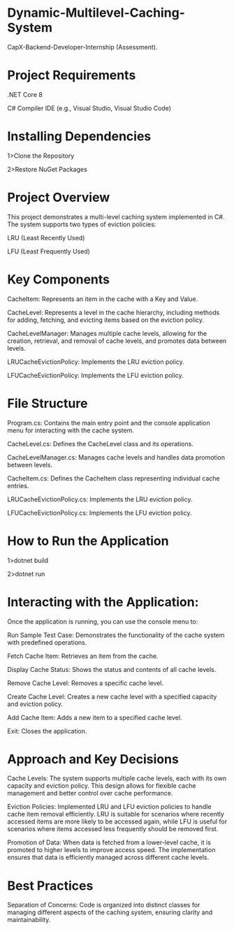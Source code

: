 # Dynamic-Multilevel-Caching-System
CapX-Backend-Developer-Internship (Assessment).

# Project Requirements
.NET Core 8

C# Compiler
IDE (e.g., Visual Studio, Visual Studio Code)

# Installing Dependencies
1>Clone the Repository

2>Restore NuGet Packages


# Project Overview
This project demonstrates a multi-level caching system implemented in C#. The system supports two types of eviction policies:

LRU (Least Recently Used)

LFU (Least Frequently Used)

# Key Components
CacheItem: Represents an item in the cache with a Key and Value.

CacheLevel: Represents a level in the cache hierarchy, including methods for adding, fetching, and evicting items based on the eviction policy.

CacheLevelManager: Manages multiple cache levels, allowing for the creation, retrieval, and removal of cache levels, and promotes data between levels.

LRUCacheEvictionPolicy: Implements the LRU eviction policy.

LFUCacheEvictionPolicy: Implements the LFU eviction policy.

# File Structure
Program.cs: Contains the main entry point and the console application menu for interacting with the cache system.

CacheLevel.cs: Defines the CacheLevel class and its operations.

CacheLevelManager.cs: Manages cache levels and handles data promotion between levels.

CacheItem.cs: Defines the CacheItem class representing individual cache entries.

LRUCacheEvictionPolicy.cs: Implements the LRU eviction policy.

LFUCacheEvictionPolicy.cs: Implements the LFU eviction policy.



# How to Run the Application
1>dotnet build

2>dotnet run


# Interacting with the Application:

Once the application is running, you can use the console menu to:

Run Sample Test Case: Demonstrates the functionality of the cache system with predefined operations.

Fetch Cache Item: Retrieves an item from the cache.

Display Cache Status: Shows the status and contents of all cache levels.

Remove Cache Level: Removes a specific cache level.

Create Cache Level: Creates a new cache level with a specified capacity and eviction policy.

Add Cache Item: Adds a new item to a specified cache level.

Exit: Closes the application.



# Approach and Key Decisions
Cache Levels: The system supports multiple cache levels, each with its own capacity and eviction policy. This design allows for flexible cache management and better control over cache performance.

Eviction Policies: Implemented LRU and LFU eviction policies to handle cache item removal efficiently. LRU is suitable for scenarios where recently accessed items are more likely to be accessed again, while LFU is useful for scenarios where items accessed less frequently should be removed first.

Promotion of Data: When data is fetched from a lower-level cache, it is promoted to higher levels to improve access speed. The implementation ensures that data is efficiently managed across different cache levels.


# Best Practices
Separation of Concerns: Code is organized into distinct classes for managing different aspects of the caching system, ensuring clarity and maintainability.

